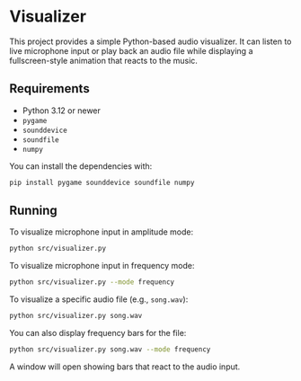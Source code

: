 # Visualizer

This project provides a simple Python-based audio visualizer. It can listen to live microphone input or play back an audio file while displaying a fullscreen-style animation that reacts to the music.

## Requirements
- Python 3.12 or newer
- `pygame`
- `sounddevice`
- `soundfile`
- `numpy`

You can install the dependencies with:

```bash
pip install pygame sounddevice soundfile numpy
```

## Running

To visualize microphone input in amplitude mode:

```bash
python src/visualizer.py
```


To visualize microphone input in frequency mode:

```bash
python src/visualizer.py --mode frequency

```

To visualize a specific audio file (e.g., `song.wav`):

```bash
python src/visualizer.py song.wav
```

You can also display frequency bars for the file:

```bash
python src/visualizer.py song.wav --mode frequency
```

A window will open showing bars that react to the audio input.

